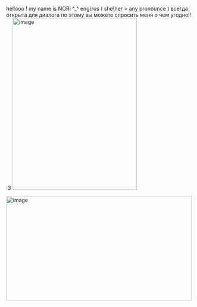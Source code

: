 hellooo ! my name is NORI ^_^
eng\rus ( she\her > any pronounce )
всегда открыта для диалога по этому вы можете спросить меня о чем угодно!! :3 
<img width="334" height="462" alt="image" src="https://github.com/user-attachments/assets/6419a241-f79b-4a90-ba82-e941f3d1b134" />

<img width="498" height="281" alt="image" src="https://github.com/user-attachments/assets/00201492-b6dc-4455-b8db-cec0bcf01ae6" />



